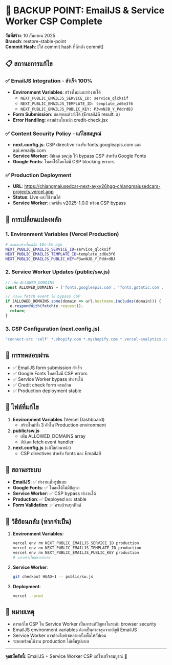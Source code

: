 # 🎯 BACKUP POINT: EmailJS & Service Worker CSP Complete

**วันที่สร้าง**: 10 กันยายน 2025  
**Branch**: restore-stable-point  
**Commit Hash**: [ใส่ commit hash ที่นี่หลัง commit]

## 📋 สถานะการแก้ไข

### ✅ EmailJS Integration - สำเร็จ 100%

- **Environment Variables**: สร้างใหม่และทำงานได้
  - `NEXT_PUBLIC_EMAILJS_SERVICE_ID: service_qlcksif`
  - `NEXT_PUBLIC_EMAILJS_TEMPLATE_ID: template_zd6e3f6`
  - `NEXT_PUBLIC_EMAILJS_PUBLIC_KEY: P3wnNJB_Y_PddrdBJ`
- **Form Submission**: ทดสอบแล้วส่งได้ (EmailJS result: a)
- **Error Handling**: ครบถ้วนในหน้า credit-check.jsx

### ✅ Content Security Policy - แก้ไขสมบูรณ์

- **next.config.js**: CSP directive รองรับ fonts.googleapis.com และ api.emailjs.com
- **Service Worker**: อัปเดต sw.js ให้ bypass CSP สำหรับ Google Fonts
- **Google Fonts**: โหลดได้โดยไม่มี CSP blocking errors

### ✅ Production Deployment

- **URL**: https://chiangmaiusedcar-next-ayxy26hgg-chiangmaiusedcars-projects.vercel.app
- **Status**: Live และใช้งานได้
- **Service Worker**: เวอร์ชัน v2025-1.0.0 พร้อม CSP bypass

## 🔧 การเปลี่ยนแปลงหลัก

### 1. Environment Variables (Vercel Production)

```bash
# ลบและสร้างใหม่เมื่อ 10s-5m ago
NEXT_PUBLIC_EMAILJS_SERVICE_ID=service_qlcksif
NEXT_PUBLIC_EMAILJS_TEMPLATE_ID=template_zd6e3f6
NEXT_PUBLIC_EMAILJS_PUBLIC_KEY=P3wnNJB_Y_PddrdBJ
```

### 2. Service Worker Updates (public/sw.js)

```javascript
// เพิ่ม ALLOWED_DOMAINS
const ALLOWED_DOMAINS = ['fonts.googleapis.com', 'fonts.gstatic.com', 'api.emailjs.com', 'cdn.emailjs.com'];

// อัปเดต fetch event ให้ bypass CSP
if (ALLOWED_DOMAINS.some(domain => url.hostname.includes(domain))) {
  e.respondWith(fetch(e.request));
  return;
}
```

### 3. CSP Configuration (next.config.js)

```javascript
"connect-src 'self' *.shopify.com *.myshopify.com *.vercel-analytics.com *.google-analytics.com api.emailjs.com *.emailjs.com fonts.googleapis.com";
```

## 🧪 การทดสอบผ่าน

- ✅ EmailJS form submission สำเร็จ
- ✅ Google Fonts โหลดไม่มี CSP errors
- ✅ Service Worker bypass ทำงานได้
- ✅ Credit check form ครบถ้วน
- ✅ Production deployment stable

## 📁 ไฟล์ที่แก้ไข

1. **Environment Variables** (Vercel Dashboard)
   - สร้างใหม่ทั้ง 3 ตัวใน Production environment
2. **public/sw.js**
   - เพิ่ม ALLOWED_DOMAINS array
   - อัปเดต fetch event handler
3. **next.config.js** (แก้ไขก่อนหน้า)
   - CSP directives สำหรับ fonts และ EmailJS

## 🚀 สถานะระบบ

- **EmailJS**: ✅ ทำงานเต็มรูปแบบ
- **Google Fonts**: ✅ โหลดได้ไม่มีปัญหา
- **Service Worker**: ✅ CSP bypass ทำงานได้
- **Production**: ✅ Deployed และ stable
- **Form Validation**: ✅ ครบถ้วนทุกฟิลด์

## 🔄 วิธีย้อนกลับ (หากจำเป็น)

1. **Environment Variables**:

   ```bash
   vercel env rm NEXT_PUBLIC_EMAILJS_SERVICE_ID production
   vercel env rm NEXT_PUBLIC_EMAILJS_TEMPLATE_ID production
   vercel env rm NEXT_PUBLIC_EMAILJS_PUBLIC_KEY production
   # แล้วสร้างใหม่ด้วยค่าเดิม
   ```

2. **Service Worker**:

   ```bash
   git checkout HEAD~1 -- public/sw.js
   ```

3. **Deployment**:
   ```bash
   vercel --prod
   ```

## 📝 หมายเหตุ

- การแก้ไข CSP ใน Service Worker เป็นการแก้ปัญหาในระดับ browser security
- EmailJS environment variables ต้องเป็นค่าล่าสุดจากบัญชี EmailJS
- Service Worker อาจต้องรีเฟรชหลายครั้งเพื่ือให้อัปเดต
- ระบบพร้อมใช้งาน production ได้เต็มรูปแบบ

---

**จุดแบ็คอัพนี้**: EmailJS + Service Worker CSP แก้ไขเสร็จสมบูรณ์ 🎯
